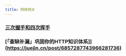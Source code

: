 ```yaml
---
title: 网络相关
---
```



### [三次握手和四次挥手](https://juejin.cn/post/6844903958624878606)

### [「查缺补漏」巩固你的HTTP知识体系]](https://juejin.cn/post/6857287743966281736)
